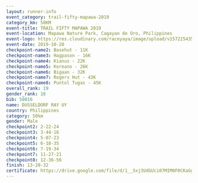 ```yaml
---
layout: runner-info 
event_category: trail-fifty-mapawa-2019 
category_km: 50KM 
event-title: TRAIL FIFTY MAPAWA 2019  
event-location: Mapawa Nature Park, Cagayan de Oro, Philippines 
event-logo: https://res.cloudinary.com/raceyaya/image/upload/v1572254355/logo/trail-fifty-mapawa_fizjmb.jpg 
event-date: 2019-10-20 
checkpoint-name2: Basehut - 11K 
checkpoint-name3: Hagpason - 16K  
checkpoint-name4: Kianus - 22K 
checkpoint-name5: Koreano - 26K  
checkpoint-name6: Bigaan - 32K 
checkpoint-name7: Rogers Hut - 43K 
checkpoint-name8: Puntol Tugas - 45K 
overall_rank: 19
gender_rank: 16
bib: 50016
name: DUSSELDORF RAY UY
country: Philippines
category: 50km
gender: Male
checkpoint2: 2-22-24
checkpoint3: 3-44-16
checkpoint4: 5-07-23
checkpoint5: 6-18-35
checkpoint6: 7-19-34
checkpoint7: 11-27-21
checkpoint8: 12-36-56
finish: 13-20-32
certificate: https://drive.google.com/file/d/1__5xj3UdGUci07MIM0F0CKaGg1hTOMCo/view?usp=sharing
---
```

